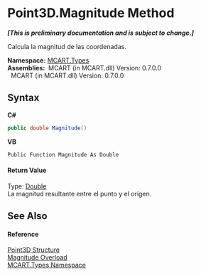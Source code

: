 # Point3D.Magnitude Method 
 _**\[This is preliminary documentation and is subject to change.\]**_

Calcula la magnitud de las coordenadas.

**Namespace:**&nbsp;<a href="c5168ca1-3831-8d0b-91b8-6ec8e54f9c51">MCART.Types</a><br />**Assemblies:**&nbsp;&nbsp;MCART (in MCART.dll) Version: 0.7.0.0<br />&nbsp;&nbsp;MCART (in MCART.dll) Version: 0.7.0.0<br />

## Syntax

**C#**<br />
``` C#
public double Magnitude()
```

**VB**<br />
``` VB
Public Function Magnitude As Double
```


#### Return Value
Type: <a href="http://msdn2.microsoft.com/es-es/library/643eft0t" target="_blank">Double</a><br />La magnitud resultante entre el punto y el orígen.

## See Also


#### Reference
<a href="c1f5b3e6-d580-ae65-e094-04baef5c0fc7">Point3D Structure</a><br /><a href="0d8bde62-01a0-c78e-5db0-f542cf6ecf7b">Magnitude Overload</a><br /><a href="c5168ca1-3831-8d0b-91b8-6ec8e54f9c51">MCART.Types Namespace</a><br />